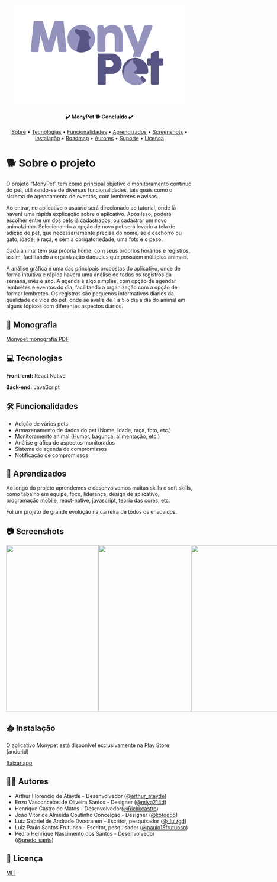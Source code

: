 
<p align="center">
  <img alt="logo monypet" height="270" src="./MonyPetApp/src/assets/images/logo.png">
</p>

<h4 align="center"> 
	✔️  MonyPet 🐕 Concluído ✔️
</h4>

<p align="center">
 <a href="#-sobre-o-projeto">Sobre</a> •
 <a href="#-tecnologias">Tecnologias</a> •
 <a href="#-funcionalidades">Funcionalidades</a> •
 <a href="#-aprendizados">Aprendizados</a> • 
 <a href="#-screenshots">Screenshots</a> •
 <a href="#-instalação">Instalação</a> • 
 <a href="#-roadmap">Roadmap</a> • 
 <a href="#-autores">Autores</a> • 
 <a href="#-suporte">Suporte</a> • 
 <a href="#-licença">Licença</a>
</p>

# 🐕 Sobre o projeto

O projeto “MonyPet” tem como principal objetivo o monitoramento contínuo do pet, utilizando-se de diversas funcionalidades, tais quais como o sistema de agendamento de eventos, com lembretes e avisos. <br>

Ao entrar, no aplicativo o usuário será direcionado ao tutorial, onde lá haverá uma rápida explicação sobre o aplicativo. Após isso, poderá escolher entre um dos pets já cadastrados, ou cadastrar um novo animalzinho. Selecionando a opção de novo pet será levado a tela de adição de pet, que necessariamente precisa do nome, se é cachorro ou gato, idade, e raça, e sem a obrigatoriedade, uma foto e o peso. <br>

Cada animal tem sua própria home, com seus próprios horários e registros, assim, facilitando a organização daqueles que possuem múltiplos animais. <br>

A análise gráfica é uma das principais propostas do aplicativo, onde de forma intuitiva e rápida haverá uma análise de todos os registros da semana, mês e ano. A agenda é algo simples, com opção de agendar lembretes e eventos do dia, facilitando a organização com a opção de formar lembretes. Os registros são pequenos informativos diários da qualidade de vida do pet, onde se avalia de 1 a 5 o dia a dia do animal em alguns tópicos com diferentes aspectos diários.

## 📖 Monografia
[Monypet monografia PDF](/MonyPet_monografia.pdf)

## 💻 Tecnologias

**Front-end:** React Native 

**Back-end:** JavaScript


## 🛠 Funcionalidades

- Adição de vários pets
- Armazenamento de dados do pet (Nome, idade, raça, foto, etc.)
- Monitoramento animal (Humor, bagunça, alimentação, etc.)
- Análise gráfica de aspectos monitorados
- Sistema de agenda de compromissos
- Notificação de compromissos


## 🧩 Aprendizados

Ao longo do projeto aprendemos e desenvolvemos muitas skills e soft skills, como tabalho em equipe, foco, liderança, design de aplicativo, programação mobile, react-native, javascript, teoria das cores, etc.

Foi um projeto de grande evolução na carreira de todos os envovidos.


## 📷 Screenshots

<p style="display: flex;">
	<image width="250px" height="450" src="https://play-lh.googleusercontent.com/bvrPwNzyqH80JPJrl6LytSjkrcUe3f0S2QSbIKHj9D-ZWNWrwXl3g1I-V9XFD99_-w=w2560-h1440-rw"/>
	<image width="250px" height="450" src="https://play-lh.googleusercontent.com/bbaStO_pzqVuDCPEMnEWW9oQJzn_JYGnAmyBG4oPiJ-eH6BQywFTN5AshqMvPP6xRQ=w2560-h1440-rw"/>
	<image width="250px" height="450" src="https://play-lh.googleusercontent.com/tOLfV8l35Gu9wHz64inXpWnub84-kMAOMu88X8YnC6ZJ61hu3YP7TdVXzaPLI7PFvt0=w2560-h1440-rw"/>
	<image width="250px" height="450" src="https://play-lh.googleusercontent.com/DjdTiSaFm3XSGAPvpP7V14d2IsnKQh9_NGxm5vNs0LiD5uwpgu0lW8xtVkGulYJ2ZQ=w2560-h1440-rw"/>
</p>

## 📥 Instalação

O aplicativo Monypet está disponível exclusivamente na Play Store (andorid)

[Baixar app](https://play.google.com/store/apps/details?id=com.GreenCubesDeveloper.MonyPet&hl=pt_BR&gl=US)


## 👨‍🎓 Autores

- Arthur Florencio de Atayde - Desenvolvedor ([@arthur_atayde](https://www.instagram.com/arthur_atayde/))
- Enzo Vasconcelos de Oliveira Santos - Designer ([@miyo214d](https://www.instagram.com/miyo214d/))
- Henrique Castro de Matos - Desenvolvedor([@Rickkcastro](https://github.com/RickkCastro/))
- João Vitor de Almeida Coutinho Conceição - Designer ([@kotod55](https://www.instagram.com/kotod55/))
- Luiz Gabriel de Andrade Dvooranen - Escritor, pesquisador ([@_luizgd](https://www.instagram.com/_luizgd/))
- Luiz Paulo Santos Frutuoso - Escritor, pesquisador ([@paulo15frutuoso](https://www.instagram.com/paulo15frutuoso/))
- Pedro Henrique Nascimento dos Santos - Desenvolvedor ([@predo_sants](https://www.instagram.com/predo_sants/))

## 📃 Licença

[MIT](https://choosealicense.com/licenses/mit/)

